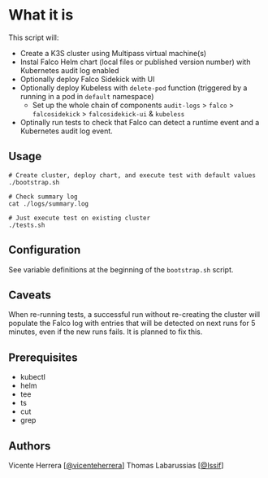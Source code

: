 # What it is

This script will:
* Create a K3S cluster using Multipass virtual machine(s)
* Instal Falco Helm chart (local files or published version number) with Kubernetes audit log enabled
* Optionally deploy Falco Sidekick with UI
* Optionally deploy Kubeless with `delete-pod` function (triggered by a running in a pod in `default` namespace)
  * Set up the whole chain of components `audit-logs` > `falco` > `falcosidekick` > `falcosidekick-ui` & `kubeless`
* Optinally run tests to check that Falco can detect a runtime event and a Kubernetes audit log event.

## Usage

```shell
# Create cluster, deploy chart, and execute test with default values
./bootstrap.sh

# Check summary log
cat ./logs/summary.log

# Just execute test on existing cluster
./tests.sh
```

## Configuration

See variable definitions at the beginning of the `bootstrap.sh` script.

## Caveats

When re-running tests, a successful run without re-creating the cluster will populate the Falco log with entries that will be detected on next runs for 5 minutes, even if the new runs fails. It is planned to fix this.

## Prerequisites

* kubectl
* helm
* tee
* ts
* cut
* grep

## Authors

Vicente Herrera [[@vicenteherrera](https://github.com/)]
Thomas Labarussias [[@Issif](https://github.com/Issif)]
